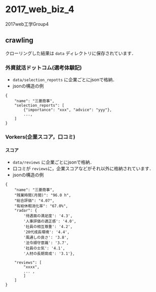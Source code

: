 # 2017_web_biz_4
2017web工学Group4

## crawling
クローリングした結果は `data` ディレクトリに保存されています．

### 外資就活ドットコム(選考体験記)
- `data/selection_repotts` に企業ごとにjsonで格納．
- jsonの構造の例
```
{
	"name": "三菱商事",
	"selection_reports": [
		{"importance": "xxx", "advice": "yyy"},
		...,
	]
}
```

### Vorkers(企業スコア，口コミ)
#### スコア
- `data/reviews` に企業ごとにjsonで格納．
- 口コミが `reviews`に，企業スコアなどがそれ以外に格納されています．
- jsonの構造の例
```
{
	"name": "三菱商事",
	"残業時間(月間)": "96.0 h",
	"総合評価": "4.07",
	"有給休暇消化率": "67.0%",
	"radar": {
		'待遇面の満足度': '4.3', 
		'人事評価の適正感': '4.0', 
		'社員の相互尊重': '4.2', 
		'20代成長環境': '4.4', 
		'風通しの良さ': '3.8', 
		'法令順守意識': '3.7', 
		'社員の士気': '4.1', 
		'人材の長期育成': '3.1'},
	
	"reviews": [
		"xxxx", 
		... ,
		]
	]
}
```

